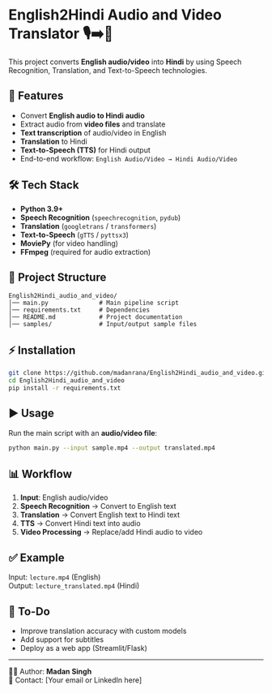# English2Hindi Audio and Video Translator 🎙️➡️🎥

This project converts **English audio/video** into **Hindi** by using Speech Recognition, Translation, and Text-to-Speech technologies.

## 🚀 Features
- Convert **English audio to Hindi audio**
- Extract audio from **video files** and translate
- **Text transcription** of audio/video in English
- **Translation** to Hindi
- **Text-to-Speech (TTS)** for Hindi output
- End-to-end workflow: `English Audio/Video → Hindi Audio/Video`

## 🛠️ Tech Stack
- **Python 3.9+**
- **Speech Recognition** (`speechrecognition`, `pydub`)
- **Translation** (`googletrans` / `transformers`)
- **Text-to-Speech** (`gTTS` / `pyttsx3`)
- **MoviePy** (for video handling)
- **FFmpeg** (required for audio extraction)

## 📂 Project Structure
```
English2Hindi_audio_and_video/
│── main.py              # Main pipeline script
│── requirements.txt     # Dependencies
│── README.md            # Project documentation
│── samples/             # Input/output sample files
```

## ⚡ Installation
```bash
git clone https://github.com/madanrana/English2Hindi_audio_and_video.git
cd English2Hindi_audio_and_video
pip install -r requirements.txt
```

## ▶️ Usage
Run the main script with an **audio/video file**:
```bash
python main.py --input sample.mp4 --output translated.mp4
```

## 📊 Workflow
1. **Input**: English audio/video  
2. **Speech Recognition** → Convert to English text  
3. **Translation** → Convert English text to Hindi text  
4. **TTS** → Convert Hindi text into audio  
5. **Video Processing** → Replace/add Hindi audio to video  

## ✅ Example
Input: `lecture.mp4` (English)  
Output: `lecture_translated.mp4` (Hindi)

## 📌 To-Do
- Improve translation accuracy with custom models
- Add support for subtitles
- Deploy as a web app (Streamlit/Flask)

---

👨‍💻 Author: **Madan Singh**  
📧 Contact: [Your email or LinkedIn here]
